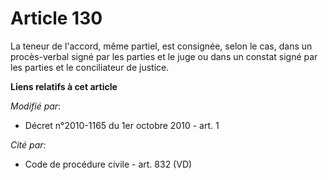 # Article 130

La teneur de l'accord, même partiel, est consignée, selon le cas, dans un procès-verbal signé par les parties et le juge ou
dans un constat signé par les parties et le conciliateur de justice.

**Liens relatifs à cet article**

_Modifié par_:

  - Décret n°2010-1165 du 1er octobre 2010 - art. 1

_Cité par_:

  - Code de procédure civile - art. 832 (VD)
